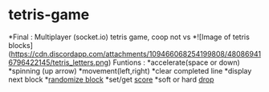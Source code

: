 # tetris-game
*Final : Multiplayer (socket.io) tetris game, coop not vs
*![Image of tetris blocks]
(https://cdn.discordapp.com/attachments/109466068254199808/480869416796422145/tetris_letters.png)
Funtions :
  *accelerate(space or down)
  *spinning (up arrow)
  *movement(left,right)
  *clear completed line
  *display next block
  *[randomize block](http://tetris.wikia.com/wiki/Random_Generator)
  *set/get [score](http://tetris.wikia.com/wiki/Scoring)
  *soft or hard [drop](http://tetris.wikia.com/wiki/Drop)
  
  
